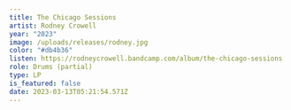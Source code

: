 ```yaml
---
title: The Chicago Sessions
artist: Rodney Crowell
year: "2023"
image: /uploads/releases/rodney.jpg
color: "#db4b36"
listen: https://rodneycrowell.bandcamp.com/album/the-chicago-sessions
role: Drums (partial)
type: LP
is_featured: false
date: 2023-03-13T05:21:54.571Z
---
```


